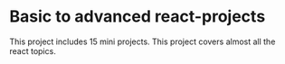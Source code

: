 # Basic to advanced react-projects
This project includes 15 mini projects. This project covers almost all the react topics.
